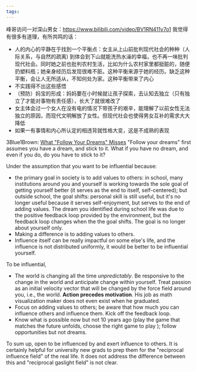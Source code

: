 ```yaml
---
tags:
---
```

峰哥访问一对深山男女：https://www.bilibili.com/video/BV1RN411v7o1
我觉得有很多有道理，有所共鸣的话：
- 人的内心的平静在于找到一个平衡点：女主从上山前批判现代社会的种种（人际关系，与自然的疏离) 到体会到下山就能洗热水澡的幸福，也不再一味批判现代社会。同时她之前也批判农村生活，比如为什么农村家里都挺脏的，随便扔塑料瓶；她亲身经历后发现很难不脏。这种平衡来源于她的经历。缺乏这种平衡，会让人无所适从，不知何处为家。这种平衡带来了内心
- 不实践得不出这些感悟
- （预防）妈宝的形成：妈妈要在小时候就让孩子探索，去认知去独立（只有独立了才能对事物有责任感），长大了就很难改了
- 女主体会过一个女人在没有电的情况下带孩子的艰辛，能理解了以前女性无法独立的原因，而现代文明解放了女性。但现代社会也使得男女互补的需求大大降低
- 如果一有事情和内心所认定的相违背就性格大变，这是不成熟的表现

3Blue1Brown: [What "Follow Your Dreams" Misses](https://www.youtube.com/watch?v=W3I3kAg2J7w)
"Follow your dreams" first assumes you have a dream, and stick to it. What if you have no dream, and even if you do, do you have to stick to it?

Under the assumption that you want to be influential because:
- the primary goal in society is to add values to others: in school, many institutions around you and yourself is working towards the sole goal of getting yourself better (it serves as the end to itself, self-centered); but outside school, the goal shifts: personal skill is still useful, but it's no longer useful because it serves self-enjoyment, but serves to the end of adding values. The dream you identified during school life was due to the positive feedback loop provided by the environment, but the feedback loop changes when the the goal shifts. The goal is no longer about yourself only. 
- Making a difference is to adding values to others. 
- Influence itself can be really impactful on some else's life, and the influence is not distributed uniformly, it would be better to be influential yourself.  

To be influential, 
- The world is changing all the time *unpredictably*. Be responsive to the change in the world and anticipate change within yourself. Treat passion as an initial velocity vector that will be changed by the force field around you, i.e., the world. **Action precedes motivation**. His job as math visualization maker does not even exist when he graduated. 
- Focus on adding values to others; be aware that how much you can influence others and influence them. Kick off the feedback loop.
- Know what is possible now but not 10 years ago (play the game that matches the future unfolds, choose the right game to play ); follow opportunities but not dreams. 

To sum up, open to be influenced by and exert influence to others. 
It is certainly helpful for university new grads to prep them for the "reciprocal influence field" of the real life. It does not address the difference between this and "reciprocal gaslight field" is not clear. 